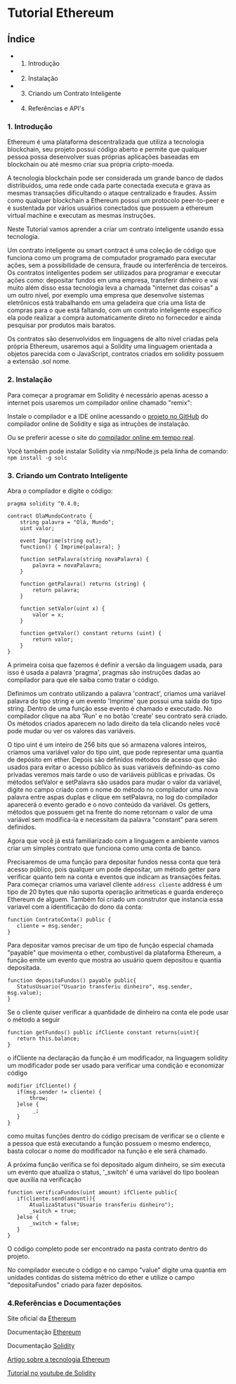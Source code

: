 # Tutorial Ethereum

## Índice

* 1. Introdução
* 2. Instalação
* 3. Criando um Contrato Inteligente
* 4. Referências e API's


### 1. Introdução

Ethereum é uma plataforma descentralizada que utiliza a tecnologia blockchain, seu projeto possui código aberto
e permite que qualquer pessoa possa desenvolver suas próprias aplicações baseadas em blockchain ou até mesmo criar
sua própria cripto-moeda.

A tecnologia blockchain pode ser considerada um grande banco de dados distribuídos, uma rede onde cada parte conectada
executa e grava as mesmas transações dificultando o ataque centralizado e fraudes. Assim como qualquer blockchain a
Ethereum possui um protocolo peer-to-peer e é sustentada por vários usuários conectados que possuem a ethereum virtual
machine e executam as mesmas instruções.

Neste Tutorial vamos aprender a criar um contrato inteligente usando essa tecnologia.

Um contrato inteligente ou smart contract é uma coleção de código que funciona como um programa de computador programado
para executar ações, sem a possibilidade de censura, fraude ou interferência de terceiros.
Os contratos inteligentes podem ser utilizados para programar e executar ações como: depositar fundos em uma empresa,
transferir dinheiro e vai muito além disso essa tecnologia leva a chamada "internet das coisas" a um outro nível, por
exemplo uma empresa que desenvolve sistemas eletrônicos está trabalhando em uma geladeira que cria uma lista de compras
para o que está faltando, com um contrato inteligente específico ela pode realizar a compra automaticamente direto no
fornecedor e ainda pesquisar por produtos mais baratos.

Os contratos são desenvolvidos em linguagens de alto nível criadas pela própria Ethereum, usaremos aqui a Solidity uma
linguagem orientada a objetos parecida com o JavaScript, contratos criados em solidity possuem a extensão .sol nome.


### 2. Instalação

Para começar a programar em Solidity é necessário apenas acesso a internet pois usaremos um compilador online
chamado "remix":

Instale o compilador e a IDE online acessando o [projeto no GitHub](https://github.com/ethereum/browser-solidity)
do compilador online de Solidity e siga as intruções de instalação.

Ou se preferir acesse o site do [compilador online em tempo real](https://remix.ethereum.org/).

Você também pode instalar Solidity via nmp/Node.js pela linha de comando:
    ```
    npm install -g solc
    ```

### 3. Criando um Contrato Inteligente

Abra o compilador e digite o código:

```
pragma solidity ^0.4.0;

contract OlaMundoContrato {
    string palavra = "Olá, Mundo";
    uint valor;
    
    event Imprime(string out);
    function() { Imprime(palavra); }
    
    function setPalavra(string novaPalavra) {
        palavra = novaPalavra;
    }
    
    function getPalavra() returns (string) {
        return palavra;
    }
    
    function setValor(uint x) {
        valor = x;
    }

    function getValor() constant returns (uint) {
        return valor;
    }
}
```
    
A primeira coisa que fazemos é definir a versão da linguagem usada, para isso é usada a palavra 'pragma', pragmas
são instruções dadas ao compilador para que ele saiba como tratar o código.

Definimos um contrato utilizando a palavra 'contract', criamos uma variável palavra do tipo string  e um evento
'Imprime' que possui uma saída do tipo string. Dentro de uma função esse evento é chamado e executado. No compilador
clique na aba 'Run' e no botão 'create' seu contrato será criado. Os métodos criados aparecem no lado direito da tela
clicando neles você pode mudar ou ver os valores das variáveis.

O tipo uint é um inteiro de 256 bits que só armazena valores inteiros, criamos uma variável valor do tipo uint, que
pode representar uma quantia de depósito em ether. Depois são definidos métodos de acesso que são usados para evitar
o acesso público às suas variáveis definindo-as como privadas veremos mais tarde o uso de variáveis públicas e privadas.
Os métodos setValor e setPalavra são usados para mudar o valor da variável, digite no campo criado com o nome do método
no compilador uma nova palavra entre aspas duplas e clique em setPalavra, no log do compilador aparecerá o evento gerado
e o novo conteúdo da variável. Os getters, métodos que possuem get na frente do nome retornam o valor de uma variável
sem modifica-la e necessitam da palavra "constant" para serem definidos.

Agora que você já está familiarizado com a linguagem e ambiente vamos criar um simples contrato que funciona como uma
conta de banco.

Precisaremos de uma função para depositar fundos nessa conta que terá acesso público, pois qualquer um pode depositar,
um método getter para verificar quanto tem na conta e eventos que indicam as transações feitas. Para começar criamos
uma variavel cliente ```address cliente``` address é um tipo de 20 bytes que não suporta operação aritmeticas e guarda
endereço Ethereum de alguem. Também foi criado um construtor que instancia essa variavel com a identificação do dono
da conta:

    function ContratoConta() public {
       cliente = msg.sender;
    }

Para depositar vamos precisar de um tipo de função especial chamada "payable" que movimenta o ether, combustivel da
plataforma Ethereum, a função emite um evento que mostra ao usuário quem depositou e quantia depositada.

    function depositaFundos() payable public{
       StatusUsuario("Usuario transferiu dinheiro", msg.sender, msg.value);
    }

Se o cliente quiser verificar a quantidade de dinheiro na conta ele pode usar o método a seguir

    function getFundos() public ifCliente constant returns(uint){
       return this.balance;
    }
 
 o ifCliente na declaração da função é um modificador, na linguagem solidity um modificador pode ser usado para
 verificar uma condição e economizar código
 
    modifier ifCliente() {
       if(msg.sender != cliente) {
           throw;
       }else {
            _;
       }
    }

como muitas funções dentro do código precisam de verificar se o cliente e a pessoa que está executando a função
possuem o mesmo endereço, basta colocar o nome do modificador na função e ele será chamado.

A próxima função verifica se foi depositado algum dinheiro, se sim executa um evento que atualiza o status, '_switch'
é uma variável do tipo boolean que auxilia na verificação

    function verificaFundos(uint amount) ifCliente public{
       if(cliente.send(amount)){
           AtualizaStatus("Usuario transferiu dinheiro");
           _switch = true;
       }else {
           _switch = false;
       }
    }

O código completo pode ser encontrado na pasta contrato dentro do projeto.

No compilador execute o código e no campo "value" digite uma quantia em unidades contidas do sistema métrico do ether
e utilize o campo "depositaFundos" criado para fazer depósitos.

### 4.Referências e Documentações

Site oficial da [Ethereum](https://www.ethereum.org/)

Documentação [Ethereum](http://www.ethdocs.org/en/latest/index.html)

Documentação [Solidity](https://solidity.readthedocs.io/en/develop/index.html)

[Artigo sobre a tecnologia Ethereum](https://medium.com/@creole/7-a-simple-view-of-ethereum-e276f76c980b)

[Tutorial no youtube de Solidity](https://www.youtube.com/watch?v=R_CiemcFKis&list=PLQeiVDgMaJcWnAZLElXKLZhS5a71Sxzw0)

